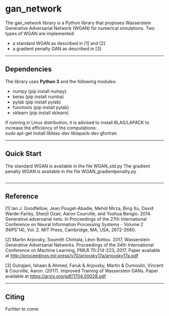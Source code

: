 # gan_network

The gan_network library is a Python library that proposes Wasserstein Generative Adversarial Network (WGAN) for numerical simulations. Two types of WGAN are implemented: 
- a standard WGAN as described in [1] and [2]
- a gradient penalty GAN as described in [3]

----------------------------

## Dependencies

The library uses **Python 3** and the following modules:
- numpy (pip install numpy)
- keras (pip install numba)
- pylab (pip install pylab)
- functools (pip install pylab)
- sklearn (pip install sklearn)

If running in Linux distribution, it is advised to install BLAS/LAPACK to increase the efficiency of the computations:  
sudo apt-get install libblas-dev liblapack-dev gfortran

----------------------------

## Quick Start

The standard WGAN is available in the file WGAN_std.py
The gradient penalty WGAN is available in the file WGAN_gradientpenalty.py

```python
```

----------------------------

## Reference 

[1] Ian J. Goodfellow, Jean Pouget-Abadie, Mehdi Mirza, Bing Xu, David Warde-Farley, Sherjil Ozair, Aaron Courville, and Yoshua Bengio. 2014. Generative adversarial nets. In Proceedings of the 27th International Conference on Neural Information Processing Systems - Volume 2 (NIPS'14), Vol. 2. MIT Press, Cambridge, MA, USA, 2672-2680.

[2] Martin Arjovsky, Soumith Chintala, Léon Bottou. 2017, Wasserstein Generative Adversarial Networks. Proceedings of the 34th International Conference on Machine Learning, PMLR 70:214-223, 2017. Paper available at http://proceedings.mlr.press/v70/arjovsky17a/arjovsky17a.pdf

[3] Gulrajani, Ishaan & Ahmed, Faruk & Arjovsky, Martin & Dumoulin, Vincent & Courville, Aaron. (2017). Improved Training of Wasserstein GANs. Paper available at https://arxiv.org/pdf/1704.00028.pdf

----------------------------

## Citing 

Furhter to come
